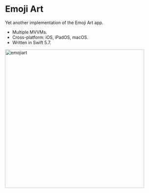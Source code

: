 # Emoji Art

Yet another implementation of the Emoji Art app.

* Multiple MVVMs.
* Cross-platform: iOS, iPadOS, macOS.
* Written in Swift 5.7.

<img width="453" alt="emojiart" src="https://github.com/soylent/emojiart/assets/1593860/96e81bf2-8cf3-4ef1-bfc9-c5e0b9d96d89">
